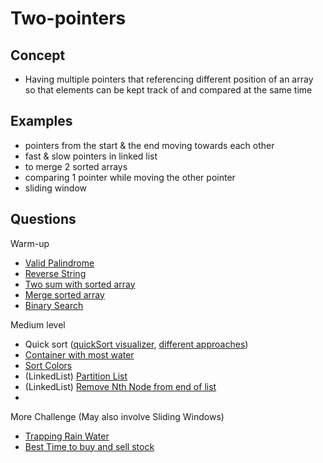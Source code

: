 # Two-pointers


## Concept
- Having multiple pointers that referencing different position of an array so that elements can be kept track of and compared at the same time 

## Examples
- pointers from the start & the end moving towards each other
- fast & slow pointers in linked list
- to merge 2 sorted arrays
- comparing 1 pointer while moving the other pointer
- sliding window


## Questions
Warm-up
- [Valid Palindrome](https://leetcode.com/problems/valid-palindrome/)
- [Reverse String](https://leetcode.com/problems/reverse-string/)
- [Two sum with sorted array](https://leetcode.com/problems/two-sum-ii-input-array-is-sorted/)
- [Merge sorted array](https://leetcode.com/problems/merge-sorted-array/)
- [Binary Search ](https://leetcode.com/problems/binary-search/)

Medium level
- Quick sort ([quickSort visualizer](https://www.hackerearth.com/practice/algorithms/sorting/quick-sort/visualize/), [different approaches](https://www.geeksforgeeks.org/implement-various-types-of-partitions-in-quick-sort-in-java/))
- [Container with most water](https://leetcode.com/problems/container-with-most-water/)
- [Sort Colors](https://leetcode.com/problems/sort-colors/)
- (LinkedList) [Partition List](https://leetcode.com/problems/partition-list/)
- (LinkedList) [Remove Nth Node from end of list ](https://leetcode.com/problems/remove-nth-node-from-end-of-list/)
- 


More Challenge (May also involve Sliding Windows)
- [Trapping Rain Water](https://leetcode.com/problems/trapping-rain-water/)
- [Best Time to buy and sell stock](https://leetcode.com/problems/best-time-to-buy-and-sell-stock/)